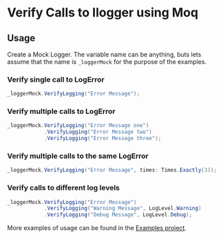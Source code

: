 # Verify Calls to Ilogger using Moq

## Usage

Create a Mock Logger. The variable name can be anything, buts lets assume that the name is `_loggerMock` for the purpose of the examples.

### Verify single call to LogError

```csharp
_loggerMock.VerifyLogging("Error Message");
```

### Verify multiple calls to LogError

```csharp
_loggerMock.VerifyLogging("Error Message one")
            .VerifyLogging("Error Message two")
            .VerifyLogging("Error Message three");
```

### Verify multiple calls to the same LogError

```csharp
_loggerMock.VerifyLogging("Error Message", times: Times.Exactly(3));
```

### Verify calls to different log levels

```csharp
_loggerMock.VerifyLogging("Error Message")
            .VerifyLogging("Warning Message", LogLevel.Warning)
            .VerifyLogging("Debug Message", LogLevel.Debug);
```

More examples of usage can be found in the [Examples project](https://github.com/AnkurSheel/xUnitHelpers/blob/master/xUnitHelpers.Examples/Moq/VerifyLoggingExamples.cs).

